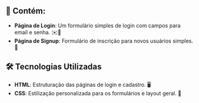 ## 📄 Contém:
- **Página de Login**: Um formulário simples de login com campos para email e senha. ✉️🔑
- **Página de Signup**: Formulário de inscrição para novos usuários simples. 📝

## 🛠️ Tecnologias Utilizadas

- **HTML**: Estruturação das páginas de login e cadastro. 🖥️
- **CSS**: Estilização personalizada para os formulários e layout geral. 🎨
